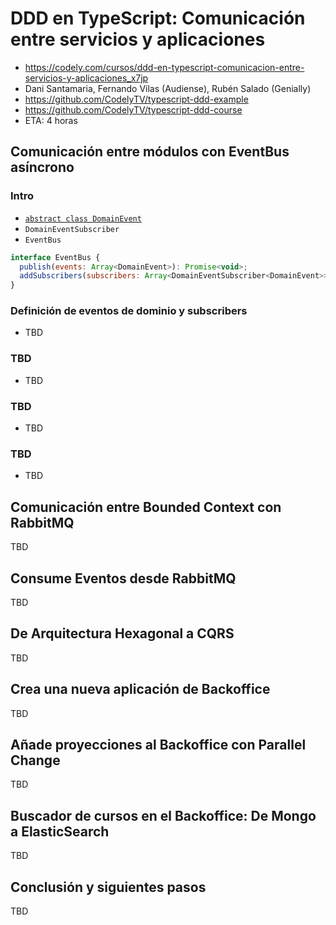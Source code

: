 # DDD en TypeScript: Comunicación entre servicios y aplicaciones
- https://codely.com/cursos/ddd-en-typescript-comunicacion-entre-servicios-y-aplicaciones_x7jp
- Dani Santamaria, Fernando Vilas (Audiense), Rubén Salado (Genially)
- https://github.com/CodelyTV/typescript-ddd-example
- https://github.com/CodelyTV/typescript-ddd-course
- ETA: 4 horas


## Comunicación entre módulos con EventBus asíncrono
### Intro
- [`abstract class DomainEvent`](https://github.com/CodelyTV/typescript-ddd-example/blob/master/src/Contexts/Shared/domain/DomainEvent.ts) 
- `DomainEventSubscriber` 
- `EventBus`
```js
interface EventBus {
  publish(events: Array<DomainEvent>): Promise<void>;
  addSubscribers(subscribers: Array<DomainEventSubscriber<DomainEvent>>): void;
}
```

### Definición de eventos de dominio y subscribers
- TBD

### TBD
- TBD

### TBD
- TBD

### TBD
- TBD

## Comunicación entre Bounded Context con RabbitMQ
TBD

## Consume Eventos desde RabbitMQ
TBD

## De Arquitectura Hexagonal a CQRS
TBD

## Crea una nueva aplicación de Backoffice
TBD

## Añade proyecciones al Backoffice con Parallel Change
TBD

## Buscador de cursos en el Backoffice: De Mongo a ElasticSearch
TBD

## Conclusión y siguientes pasos
TBD